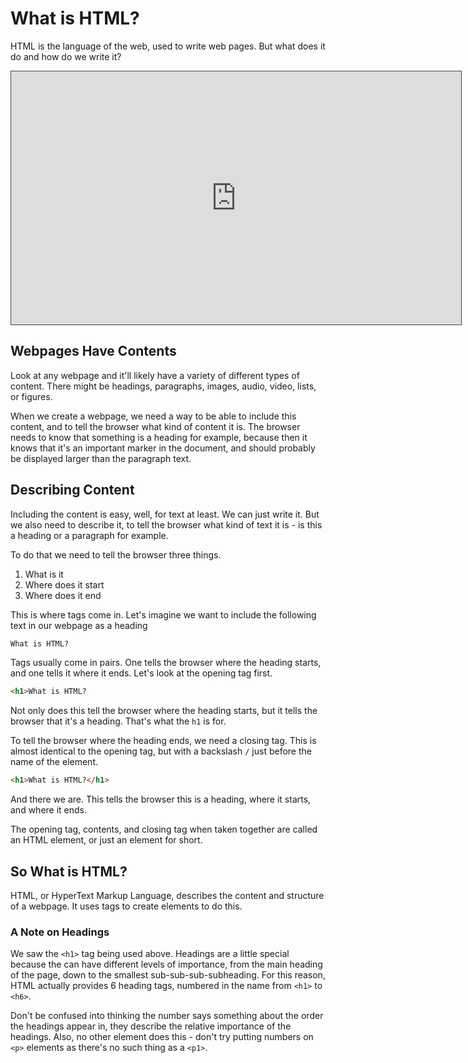 # What is HTML?

HTML is the language of the web, used to write web pages. But what does it do and how do we write it?

<iframe src="https://dmureplay.cloud.panopto.eu/Panopto/Pages/Embed.aspx?id=8354f78b-9289-402e-968f-ac3d010d215c&autoplay=false&offerviewer=true&showtitle=true&showbrand=false&start=0&interactivity=all" height="405" width="720" style="border: 1px solid #464646;" allowfullscreen allow="autoplay"></iframe>

## Webpages Have Contents

Look at any webpage and it'll likely have a variety of different types of content. There might be headings, paragraphs, images, audio, video, lists, or figures.

When we create a webpage, we need a way to be able to include this content, and to tell the browser what kind of content it is. The browser needs to know that something is a heading for example, because then it knows that it's an important marker in the document, and should probably be displayed larger than the paragraph text.

## Describing Content

Including the content is easy, well, for text at least. We can just write it. But we also need to describe it, to tell the browser what kind of text it is - is this a heading or a paragraph for example.

To do that we need to tell the browser three things.

1. What is it
2. Where does it start
3. Where does it end

This is where tags come in. Let's imagine we want to include the following text in our webpage as a heading

```HTML
What is HTML?
```

Tags usually come in pairs. One tells the browser where the heading starts, and one tells it where it ends. Let's look at the opening tag first.

```HTML
<h1>What is HTML?
```

Not only does this tell the browser where the heading starts, but it tells the browser that it's a heading. That's what the `h1` is for.

To tell the browser where the heading ends, we need a closing tag. This is almost identical to the opening tag, but with a backslash `/` just before the name of the element.

```HTML
<h1>What is HTML?</h1>
```

And there we are. This tells the browser this is a heading, where it starts, and where it ends.

The opening tag, contents, and closing tag when taken together are called an HTML element, or just an element for short.

## So What is HTML?

HTML, or HyperText Markup Language, describes the content and structure of a webpage. It uses tags to create elements to do this.

### A Note on Headings

We saw the `<h1>` tag being used above. Headings are a little special because the can have different levels of importance, from the main heading of the page, down to the smallest sub-sub-sub-subheading. For this reason, HTML actually provides 6 heading tags, numbered in the name from `<h1>` to `<h6>`.

Don't be confused into thinking the number says something about the order the headings appear in, they describe the relative importance of the headings. Also, no other element does this - don't try putting numbers on `<p>` elements as there's no such thing as a `<p1>`.
